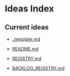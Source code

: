 <!-- status: stub; target: 150+ words -->
<!-- status: stub; target: 150+ words -->
<!-- status: stub; target: 150+ words -->
<!-- status: stub; target: 150+ words -->
# Ideas Index

## Current ideas
- [_template.md](./_template.md)
- [README.md](./README.md)

- [REGISTRY.md](ideas/REGISTRY.md)
- [BACKLOG_REGISTRY.md](ideas/BACKLOG_REGISTRY.md)





